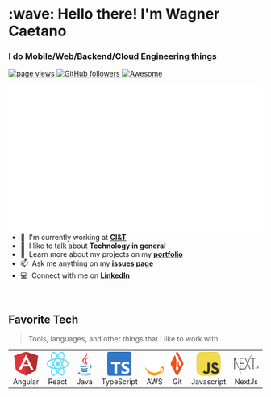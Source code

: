 <h1 align="left" id="macropower-title">:wave: Hello there! I'm Wagner Caetano</h1>
<h3 align="left">I do Mobile/Web/Backend/Cloud Engineering things</h3>

<p align="left">
  <a href="https://github.com/WagnerCaetano/WagnerCaetano">
    <img src="https://komarev.com/ghpvc/?username=WagnerCaetano" alt="page views" />
  </a>
  <a href="https://github.com/WagnerCaetano?tab=followers">
    <img alt="GitHub followers" src="https://img.shields.io/github/followers/WagnerCaetano?color=green&logo=github">
  </a>
  <a href="https://github.com/abhisheknaiidu/awesome-github-profile-readme">
    <img alt="Awesome" src="https://awesome.re/mentioned-badge.svg">
  </a>
</p>

<a href="#macropower-title">
  <img src="https://raw.githubusercontent.com/WagnerCaetano/github-stats-transparent/output/generated/overview.svg" alt="macropower" align="right" />
</a>

- :office: &nbsp;I'm currently working at **[CI&T]**
- :speech_balloon: &nbsp;I like to talk about **Technology in general**
- :book: &nbsp;Learn more about my projects on my **[portfolio]**
- :mailbox: &nbsp;Ask me anything on my **[issues page]**
- :computer: &nbsp;Connect with me on **[LinkedIn]**

<br>

<h2 align="left" id="macropower-tech">Favorite Tech</h2>

> Tools, languages, and other things that I like to work with.

<table>
  <tr>
    <td align="center" width="96">
      <a href="#macropower-tech">
        <img src="./img/angular.svg" width="48" height="48" alt="Angular" />
      </a>
      <br>Angular
    </td>
    <td align="center" width="96">
      <a href="#macropower-tech">
        <img src="./img/react.svg" width="48" height="48" alt="React" />
      </a>
      <br>React
    </td>
    <td align="center" width="96">
      <a href="#macropower-tech">
        <img src="./img/java.svg" width="48" height="48" alt="Java" />
      </a>
      <br>Java
    </td>
    <td align="center" width="96">
      <a href="#macropower-tech">
        <img src="./img/typescript.svg" width="48" height="48" alt="TypeScript" />
      </a>
      <br>TypeScript
    </td>
    <td align="center" width="96">
      <a href="#macropower-tech" >
        <img src="./img/aws.svg" width="48" height="48" alt="AWS" />
      </a>
      <br>AWS
    </td>
    <td align="center" width="96"> 
      <a href="#macropower-tech" >
        <img src="./img/git.svg" width="48" height="48" alt="Git" />
      </a>
      <br>Git
    </td>
    <td align="center"  width="96">
      <a href="#macropower-tech">
        <img src="./img/javascript.svg" width="48" height="48" alt="Javascript" />
      </a>
      <br>Javascript
    </td>
    <td align="center" width="96">
      <a href="#macropower-tech" >
        <img src="./img/nextjs.svg" width="48" height="48" alt="NextJs" />
      </a>
      <br>NextJs
    </td>
  </tr>
</table>

[CI&T]: https://ciandt.com/ "Ci&t Home"
[issues page]: https://github.com/WagnerCaetano/WagnerCaetano/issues "MacroPower/issues"
[linkedin]: https://www.linkedin.com/in/wagner-caetano/ "Jacob Colvin LinkedIn"
[portfolio]: [https://wagnercaetano.dev/blog](https://wagnercaetano.dev/projects)https://wagnercaetano.dev/projects "Portfolio"
